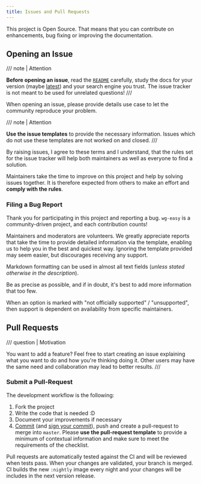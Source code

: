 ```yaml
---
title: Issues and Pull Requests
---
```


This project is Open Source. That means that you can contribute on enhancements, bug fixing or improving the documentation.

## Opening an Issue

/// note | Attention

**Before opening an issue**, read the [`README`][github-file-readme] carefully, study the docs for your version (maybe [latest][docs-latest]) and your search engine you trust. The issue tracker is not meant to be used for unrelated questions!
///

When opening an issue, please provide details use case to let the community reproduce your problem.

/// note | Attention

**Use the issue templates** to provide the necessary information. Issues which do not use these templates are not worked on and closed.
///

By raising issues, I agree to these terms and I understand, that the rules set for the issue tracker will help both maintainers as well as everyone to find a solution.

Maintainers take the time to improve on this project and help by solving issues together. It is therefore expected from others to make an effort and **comply with the rules**.

### Filing a Bug Report

Thank you for participating in this project and reporting a bug. `wg-easy` is a community-driven project, and each contribution counts!

Maintainers and moderators are volunteers. We greatly appreciate reports that take the time to provide detailed information via the template, enabling us to help you in the best and quickest way. Ignoring the template provided may seem easier, but discourages receiving any support.

Markdown formatting can be used in almost all text fields (_unless stated otherwise in the description_).

Be as precise as possible, and if in doubt, it's best to add more information that too few.

When an option is marked with "not officially supported" / "unsupported", then support is dependent on availability from specific maintainers.

## Pull Requests

/// question | Motivation

You want to add a feature? Feel free to start creating an issue explaining what you want to do and how you're thinking doing it. Other users may have the same need and collaboration may lead to better results.
///

### Submit a Pull-Request

The development workflow is the following:

1. Fork the project
2. Write the code that is needed :D
3. Document your improvements if necessary
4. [Commit][commit] (and [sign your commit][gpg]), push and create a pull-request to merge into `master`. Please **use the pull-request template** to provide a minimum of contextual information and make sure to meet the requirements of the checklist.

Pull requests are automatically tested against the CI and will be reviewed when tests pass. When your changes are validated, your branch is merged. CI builds the new `:nightly` image every night and your changes will be includes in the next version release.

[docs-latest]: https://wg-easy.github.io/wg-easy/latest
[github-file-readme]: https://github.com/wg-easy/wg-easy/blob/master/README.md
[commit]: https://help.github.com/articles/closing-issues-via-commit-messages/
[gpg]: https://docs.github.com/en/github/authenticating-to-github/generating-a-new-gpg-key
